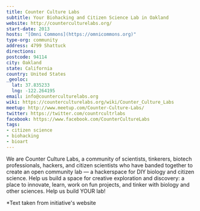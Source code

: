 ```yaml
---
title: Counter Culture Labs
subtitle: Your Biohacking and Citizen Science Lab in Oakland
website: http://counterculturelabs.org/
start-date: 2013
hosts: "[Omni Commons](https://omnicommons.org)"
type-org: community
address: 4799 Shattuck
directions:
postcode: 94114
city: Oakland
state: California
country: United States
_geoloc:
  lat: 37.835233
  lng: -122.264195
email: info@counterculturelabs.org
wiki: https://counterculturelabs.org/wiki/Counter_Culture_Labs
meetup: http://www.meetup.com/Counter-Culture-Labs/
twitter: https://twitter.com/countrcultrlabs
facebook: https://www.facebook.com/CounterCultureLabs
tags:
- citizen science
- biohacking
- bioart
---
```



We are Counter Culture Labs, a community of scientists, tinkerers, biotech professionals, hackers, and citizen scientists who have banded together to create an open community lab — a hackerspace for DIY biology and citizen science. Help us build a space for creative exploration and discovery: a place to innovate, learn, work on fun projects, and tinker with biology and other sciences. Help us build YOUR lab!



\*Text taken from initiative's website
